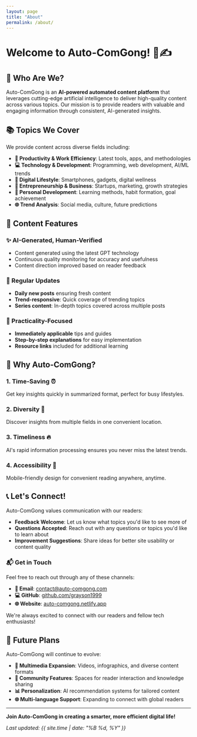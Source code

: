 ```yaml
---
layout: page
title: "About"
permalink: /about/
---
```


# Welcome to Auto-ComGong! 🤖✍️

## 🎯 Who Are We?

Auto-ComGong is an **AI-powered automated content platform** that leverages cutting-edge artificial intelligence to deliver high-quality content across various topics. Our mission is to provide readers with valuable and engaging information through consistent, AI-generated insights.

## 📚 Topics We Cover

We provide content across diverse fields including:

- **🔧 Productivity & Work Efficiency**: Latest tools, apps, and methodologies
- **💻 Technology & Development**: Programming, web development, AI/ML trends  
- **📱 Digital Lifestyle**: Smartphones, gadgets, digital wellness
- **🚀 Entrepreneurship & Business**: Startups, marketing, growth strategies
- **📖 Personal Development**: Learning methods, habit formation, goal achievement
- **🌐 Trend Analysis**: Social media, culture, future predictions

## 🎪 Content Features

### ✨ AI-Generated, Human-Verified
- Content generated using the latest GPT technology
- Continuous quality monitoring for accuracy and usefulness
- Content direction improved based on reader feedback

### 📅 Regular Updates  
- **Daily new posts** ensuring fresh content
- **Trend-responsive**: Quick coverage of trending topics
- **Series content**: In-depth topics covered across multiple posts

### 🎯 Practicality-Focused
- **Immediately applicable** tips and guides
- **Step-by-step explanations** for easy implementation
- **Resource links** included for additional learning

## 🌟 Why Auto-ComGong?

### 1. **Time-Saving** ⏰
Get key insights quickly in summarized format, perfect for busy lifestyles.

### 2. **Diversity** 🎨  
Discover insights from multiple fields in one convenient location.

### 3. **Timeliness** 🔥
AI's rapid information processing ensures you never miss the latest trends.

### 4. **Accessibility** 📱
Mobile-friendly design for convenient reading anywhere, anytime.

## 📞 Let's Connect!

Auto-ComGong values communication with our readers:

- **Feedback Welcome**: Let us know what topics you'd like to see more of
- **Questions Accepted**: Reach out with any questions or topics you'd like to learn about  
- **Improvement Suggestions**: Share ideas for better site usability or content quality

### 📬 Get in Touch

Feel free to reach out through any of these channels:

- **📧 Email**: [contact@auto-comgong.com](mailto:contact@auto-comgong.com)
- **💻 GitHub**: [github.com/grayson1999](https://github.com/grayson1999)
- **🌐 Website**: [auto-comgong.netlify.app](https://auto-comgong.netlify.app)

We're always excited to connect with our readers and fellow tech enthusiasts!

## 🚀 Future Plans

Auto-ComGong will continue to evolve:

- **🎥 Multimedia Expansion**: Videos, infographics, and diverse content formats
- **🤝 Community Features**: Spaces for reader interaction and knowledge sharing
- **📊 Personalization**: AI recommendation systems for tailored content
- **🌐 Multi-language Support**: Expanding to connect with global readers

---

**Join Auto-ComGong in creating a smarter, more efficient digital life!** 

*Last updated: {{ site.time | date: "%B %d, %Y" }}*
